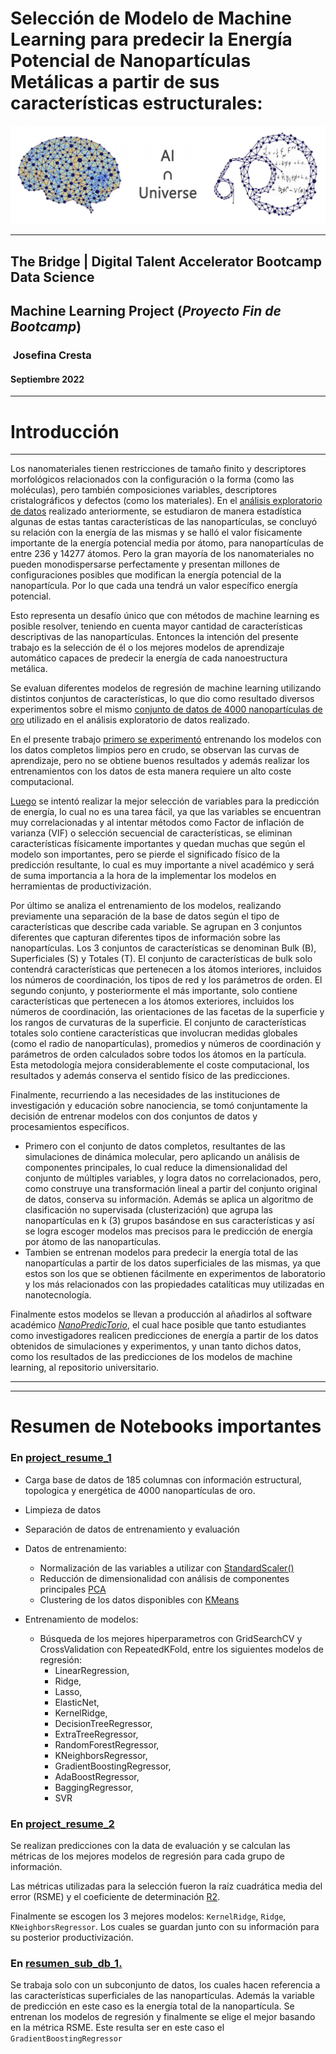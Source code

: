 # Selección de Modelo de Machine Learning para predecir la Energía Potencial de Nanopartículas Metálicas a partir de sus características estructurales: 

![imagen_intro](src/fig/Final-banner-2-1536x480.jpeg) 

---

## The Bridge | Digital Talent Accelerator Bootcamp Data Science

## Machine Learning Project (*Proyecto Fin de Bootcamp*)

###  Josefina Cresta

#### Septiembre 2022

---

# Introducción

---
Los nanomateriales tienen restricciones de tamaño finito y descriptores morfológicos relacionados con la configuración o la forma (como las moléculas), pero también composiciones variables, descriptores cristalográficos y defectos (como los materiales). En el [análisis exploratorio de datos](https://github.com/JosefinaCresta/EDA_NanoparticulasAu_TBDS) realizado anteriormente, se estudiaron de manera estadística algunas de estas tantas características de las nanopartículas, se concluyó su relación con la energía de las mismas y se halló el valor físicamente importante de la energía potencial media por átomo, para nanopartículas de entre 236  y 14277  átomos. Pero la gran mayoría de los nanomateriales no pueden monodispersarse perfectamente y presentan millones de configuraciones posibles que modifican la energía potencial de la nanopartícula. Por lo que cada una tendrá un valor específico energía potencial. 

Esto representa un desafío único que con métodos de machine learning es posible resolver, teniendo en cuenta mayor cantidad de características descriptivas de las nanopartículas. Entonces la intención del presente trabajo es la selección de él o los mejores modelos de aprendizaje automático capaces de predecir la energía de cada nanoestructura metálica.

Se evaluan diferentes modelos de regresión de machine learning utilizando distintos conjuntos de características, lo que dio como resultado diversos experimentos sobre el mismo [conjunto de datos de 4000 nanopartículas de oro](https://data.csiro.au/collection/csiro:40669) utilizado en el análisis exploratorio de datos realizado.

En el presente trabajo [primero se experimentó](https://github.com/JosefinaCresta/ML_NanoWorld_Models/tree/master/src/notebooks) entrenando los modelos con los datos completos limpios pero en crudo, se observan las curvas de aprendizaje, pero no se obtiene buenos resultados y además realizar los entrenamientos con los datos de esta manera requiere un alto coste computacional. 

[Luego](https://github.com/JosefinaCresta/ML_NanoWorld_Models/tree/master/src/notebooks) se intentó realizar la mejor selección de variables para la predicción de energía, lo cual no es una tarea fácil, ya que las variables se encuentran muy correlacionadas y al intentar métodos como Factor de inflación de varianza (VIF) o selección secuencial de características, se eliminan características físicamente importantes y quedan muchas que según el modelo son importantes, pero se pierde el significado físico de la predicción resultante, lo cual es muy importante a nivel académico y será de suma importancia a la hora de la implementar los modelos en herramientas de productivización.

Por último se analiza el entrenamiento de los modelos, realizando previamente una  separación de la base de datos según el tipo de características que describe cada variable. Se agrupan en 3 conjuntos diferentes que capturan diferentes tipos de información sobre las nanopartículas. Los 3 conjuntos de características se denominan Bulk (B), Superficiales (S) y Totales (T). El conjunto de características de bulk solo contendrá características que pertenecen a los átomos interiores, incluidos los números de coordinación, los tipos de red y los parámetros de orden. El segundo conjunto, y posteriormente el más importante, solo contiene características que pertenecen a los átomos exteriores, incluidos los números de coordinación, las orientaciones de las facetas de la superficie y los rangos de curvaturas de la superficie. El conjunto de características totales solo contiene características que involucran medidas globales (como el radio de nanopartículas), promedios y números de coordinación y parámetros de orden calculados sobre todos los átomos en la partícula. Esta metodología mejora considerablemente el coste computacional, los resultados y además conserva el sentido físico de las predicciones.

Finalmente, recurriendo a las necesidades de las instituciones de investigación y educación sobre nanociencia, se tomó conjuntamente la decisión de entrenar modelos con dos conjuntos de datos y procesamientos específicos. 
* Primero con el conjunto de datos completos, resultantes de las simulaciones de dinámica molecular, pero aplicando un análisis de componentes principales, lo cual reduce la dimensionalidad del conjunto de múltiples variables, y logra datos no correlacionados, pero, como construye una transformación lineal a partir del conjunto original de datos, conserva su información. Además se aplica un algoritmo de clasificación no supervisada (clusterización) que agrupa las nanopartículas en k (3) grupos basándose en sus características y así se logra escoger modelos mas precisos para le predicción de energía por átomo de las nanopartículas. 
* Tambien se entrenan modelos para predecir la energía total de las nanopartículas a partir de los datos superficiales de las mismas, ya que estos son los que se obtienen fácilmente en experimentos de laboratorio y los más relacionados con las propiedades catalíticas muy utilizadas en nanotecnología. 

Finalmente estos modelos se llevan a producción al añadirlos al software académico *[NanoPredicTorio](https://nanopredictorio.my.canva.site/)*, el cual hace posible que tanto estudiantes como investigadores realicen predicciones de energía a partir de los datos obtenidos de simulaciones y experimentos, y unan tanto dichos datos, como los resultados de las predicciones de los modelos de machine learning, al repositorio universitario. 

---
---
# Resumen de Notebooks importantes

### En [project_resume_1](https://github.com/JosefinaCresta/ML_NanoWorld_Models/blob/master/src/project_resume_1.ipynb)

* Carga base de datos de 185 columnas con información estructural, topologica y energética de 4000 nanopartículas de oro.
* Limpieza de datos
* Separación de datos de entrenamiento y evaluación

* Datos de entrenamiento: 
    * Normalización de las variables a utilizar con [StandardScaler()](https://scikit-learn.org/stable/modules/generated/sklearn.preprocessing.StandardScaler.html)
    * Reducción de dimensionalidad con análisis de componentes principales [PCA](https://scikit-learn.org/stable/modules/generated/sklearn.decomposition.PCA.html?highlight=pca#sklearn.decomposition.PCA)
    * Clustering de los datos disponibles con [KMeans](https://scikit-learn.org/stable/modules/generated/sklearn.cluster.KMeans.html?highlight=kmeans#sklearn.cluster.KMeans)

* Entrenamiento de modelos:
    * Búsqueda de los mejores hiperparametros con GridSearchCV y CrossValidation con RepeatedKFold, entre los siguientes modelos de regresión:
        * LinearRegression, 
        * Ridge, 
        * Lasso, 
        * ElasticNet, 
        * KernelRidge, 
        * DecisionTreeRegressor, 
        * ExtraTreeRegressor, 
        * RandomForestRegressor, 
        * KNeighborsRegressor,
        * GradientBoostingRegressor, 
        * AdaBoostRegressor, 
        * BaggingRegressor, 
        * SVR


### En [project_resume_2](https://github.com/JosefinaCresta/ML_NanoWorld_Models/blob/master/src/project_resume_2.ipynb)
Se realizan predicciones con la data de evaluación y se calculan las métricas de los mejores modelos de regresión para cada grupo de información. 

Las métricas utilizadas para la selección fueron la raíz cuadrática media del error (RSME) y el coeficiente de determinación [R2](https://scikit-learn.org/stable/modules/generated/sklearn.metrics.r2_score.html?highlight=r2#sklearn.metrics.r2_score). 

Finalmente se escogen los 3 mejores modelos: `KernelRidge`, `Ridge`, `KNeighborsRegressor`. Los cuales se guardan junto con su información para su posterior productivización. 


### En [resumen_sub_db_1.](https://github.com/JosefinaCresta/ML_NanoWorld_Models/blob/master/src/resumen_sub_db_1.ipynb)

Se trabaja solo con un subconjunto de datos, los cuales hacen referencia a las características superficiales de las nanopartículas. Además la variable de predicción en este caso es la energía total de la nanopartícula.  Se entrenan los modelos de regresión y finalmente se elige el mejor basando en la métrica RSME. Este resulta ser en este caso el `GradientBoostingRegressor`

